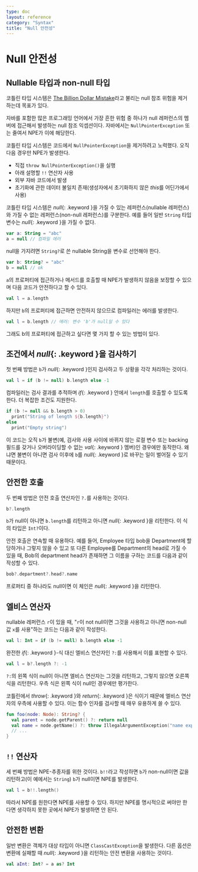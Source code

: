```yaml
---
type: doc
layout: reference
category: "Syntax"
title: "Null 안전성"
---
```


# Null 안전성

## Nullable 타입과 non-null 타입

코틀린 타입 시스템은 [The Billion Dollar Mistake](http://en.wikipedia.org/wiki/Tony_Hoare#Apologies_and_retractions)라고 불리는 null 참조 위험을 제거하는데 목표가 있다.

자바를 포함한 많은 프로그래밍 언어에서 가장 흔한 위험 중 하나가 null 레퍼런스의 멤버에 접근해서 발생하는 null 참조 익셉션이다.
자바에서는 `NullPointerException` 또는 줄여서 NPE가 이에 해당한다.

코틀린 타입 시스템은 코드에서 `NullPointerException`을 제거하려고 노력했다. 오직 다음 경우만 NPE가 발생한다.

* 직접 `throw NullPointerException()`을 실행
* 아래 설명할 `!!` 연산자 사용
* 외부 자바 코드에서 발생
* 초기화에 관한 데이터 불일치 존재(생성자에서 초기화하지 않은 *this*를 어딘가에서 사용)

코틀린 타입 시스템은 *null*{: .keyword }을 가질 수 있는 레퍼런스(nullable 레퍼런스)와 가질 수 없는 레퍼런스(non-null 레퍼런스)를 구분한다.
예를 들어 일반 `String` 타입 변수는 *null*{: .keyword }을 가질 수 없다.

``` kotlin
var a: String = "abc"
a = null // 컴파일 에러
```

null을 가지려면 `String?`로 쓴 nullable String을 변수로 선언해야 한다.

``` kotlin
var b: String? = "abc"
b = null // ok
```

`a`의 프로퍼티에 접근하거나 메서드를 호출할 때 NPE가 발생하지 않음을 보장할 수 있으며 다음 코드가 안전하다고 할 수 있다.

``` kotlin
val l = a.length
```

하지만 `b`의 프로퍼티에 접근하면 안전하지 않으므로 컴파일러는 에러를 발생한다.

``` kotlin
val l = b.length // 에러: 변수 'b'가 null일 수 있다
```

그래도 b의 프로퍼티에 접근하고 싶다면 몇 가지 할 수 있는 방법이 있다.

## 조건에서 *null*{: .keyword }을 검사하기

첫 번째 방법은 `b`가 *null*{: .keyword }인지 검사하고 두 상황을 각각 처리하는 것이다.

``` kotlin
val l = if (b != null) b.length else -1
```

컴파일러는 검사 결과를 추적하며 *if*{: .keyword } 안에서 `length`를 호출할 수 있도록 한다.
더 복잡한 조건도 지원한다.

``` kotlin
if (b != null && b.length > 0)
  print("String of length ${b.length}")
else
  print("Empty string")
```

이 코드는 오직 `b`가 불변(예, 검사와 사용 사이에 바뀌지 않는 로컬 변수 또는 backing 필드를 갖거나 오버라이딩할 수 없는 *val*{: .keyword } 멤버)인 경우에만 동작한다.
왜냐면 불변이 아니면 검사 이후에 `b`를 *null*{: .keyword }로 바꾸는 일이 벌어질 수 있기 때문이다.

## 안전한 호출

두 번째 방법은 안전 호출 연산자인 `?.`를 사용하는 것이다.

``` kotlin
b?.length
```

`b`가 null이 아니면 `b.length`를 리턴하고 아니면 *null*{: .keyword }을 리턴한다. 이 식의 타입은 `Int?`이다.

안전 호출은 연속할 때 유용하다. 예를 들어, Employee 타입 bob을 Department에 할당하거나 그렇지 않을 수 있고 또 다른 Employee를 Department의 head로 가질 수 있을 때,
Bob의 department head가 존재하면 그 이름을 구하는 코드를 다음과 같이 작성할 수 있다.


``` kotlin
bob?.department?.head?.name
```

프로퍼티 중 하나라도 null이면 이 체인은 *null*{: .keyword }을 리턴한다.

## 엘비스 연산자

nullable 레퍼런스 `r`이 있을 때, "`r`이 not null이면 그것을 사용하고 아니면 non-null 값 `x`를 사용"하는 코드는 다음과 같이 작성한다.

``` kotlin
val l: Int = if (b != null) b.length else -1
```

완전한 *if*{: .keyword }-식 대신 엘비스 연산자인 `?:`를 사용해서 이를 표현할 수 있다.

``` kotlin
val l = b?.length ?: -1
```

`?:`의 왼쪽 식이 null이 아니면 엘비스 연산자는 그것을 리턴하고, 그렇지 않으면 오른쪽 식을 리턴한다.
우측 식은 왼쪽 식이 null인 경우에만 평가한다.

코틀린에서 *throw*{: .keyword }와 *return*{: .keyword }은 식이기 때문에 엘비스 연산자의 우측에 사용할 수 있다.
이는 함수 인자를 검사할 때 매우 유용하게 쓸 수 있다.

``` kotlin
fun foo(node: Node): String? {
  val parent = node.getParent() ?: return null
  val name = node.getName() ?: throw IllegalArgumentException("name expected")
  // ...
}
```

## `!!` 연산자

세 번째 방법은 NPE-추종자를 위한 것이다. `b!!`라고 작성하면 `b`가 non-null이면 값을 리턴하고(이 예에서는 `String`)
`b`가 null이면 NPE를 발생한다.

``` kotlin
val l = b!!.length()
```

따라서 NPE를 원한다면 NPE를 사용할 수 있다. 하지만 NPE를 명시적으로 써야만 한다면 생각하지 못한 곳에서 NPE가 발생하면 안 된다.

## 안전한 변환

일반 변환은 객체가 대상 타입이 아니면 `ClassCastException`을 발생한다.
다른 옵션은 변환에 실패할 때 *null*{: .keyword }을 리턴하는 안전 변환을 사용하는 것이다.

``` kotlin
val aInt: Int? = a as? Int
```
